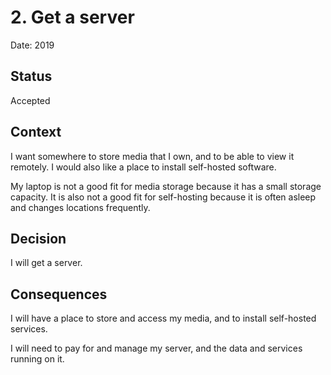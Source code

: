 # 2. Get a server

Date: 2019

## Status

Accepted

## Context

I want somewhere to store media that I own, and to be able to view it remotely.
I would also like a place to install self-hosted software.

My laptop is not a good fit for media storage because it has a small storage capacity.
It is also not a good fit for self-hosting because it is often asleep and changes locations frequently.

## Decision

I will get a server.

## Consequences

I will have a place to store and access my media, and to install self-hosted services.

I will need to pay for and manage my server,
and the data and services running on it.
